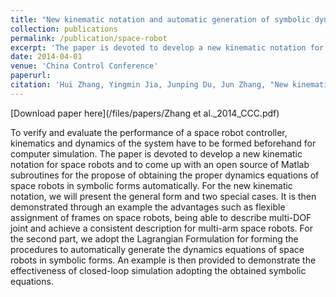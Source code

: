 ```yaml
---
title: "New kinematic notation and automatic generation of symbolic dynamics equations for space robots"
collection: publications
permalink: /publication/space-robot
excerpt: 'The paper is devoted to develop a new kinematic notation for space robots and to come up with an open source of Matlab subroutines for the propose of obtaining the proper dynamics equations of space robots in symbolic forms automatically.'
date: 2014-04-01
venue: 'China Control Conference'
paperurl: 
citation: 'Hui Zhang, Yingmin Jia, Junping Du, Jun Zhang, "New kinematic notation and automatic generation of symbolic dynamics equations for space robots," Control Conference (CCC), 2014 33rd Chinese, pp.8341, 8346, 28-30 (2014).'
---
```


[Download paper here](/files/papers/Zhang et al._2014_CCC.pdf)

To verify and evaluate the performance of a space robot controller, kinematics and dynamics of the system have to be formed beforehand for computer simulation. The paper is devoted to develop a new kinematic notation for space robots and to come up with an open source of Matlab subroutines for the propose of obtaining the proper dynamics equations of space robots in symbolic forms automatically. For the new kinematic notation, we will present the general form and two special cases. It is then demonstrated through an example the advantages such as flexible assignment of frames on space robots, being able to describe multi-DOF joint and achieve a consistent description for multi-arm space robots. For the second part, we adopt the Lagrangian Formulation for forming the procedures to automatically generate the dynamics equations of space robots in symbolic forms. An example is then provided to demonstrate the effectiveness of closed-loop simulation adopting the obtained symbolic equations.
